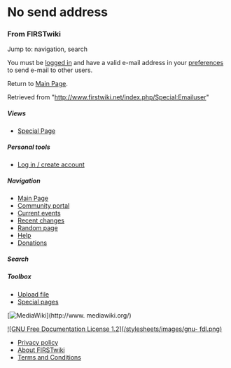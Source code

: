# No send address

### From FIRSTwiki

Jump to: navigation, search

You must be [logged in](/index.php/Special:Userlogin "Special:Userlogin" ) and
have a valid e-mail address in your
[preferences](/index.php/Special:Preferences "Special:Preferences" ) to send
e-mail to other users.

Return to [Main Page](/index.php/Main_Page "Main Page" ).

Retrieved from "<http://www.firstwiki.net/index.php/Special:Emailuser>"

##### Views

  * [Special Page](/index.php/Special:Emailuser/Max)

##### Personal tools

  * [Log in / create account](/index.php?title=Special:Userlogin&returnto=Special:Emailuser)

[](/index.php/Main_Page "Main Page" )

##### Navigation

  * [Main Page](/index.php/Main_Page)
  * [Community portal](/index.php/FIRSTwiki:Community_portal)
  * [Current events](/index.php/Current_events)
  * [Recent changes](/index.php/Special:Recentchanges)
  * [Random page](/index.php/Special:Random)
  * [Help](/index.php/Help:Contents)
  * [Donations](/index.php/FIRSTwiki:Site_support)

##### Search



##### Toolbox

  * [Upload file](/index.php/Special:Upload)
  * [Special pages](/index.php/Special:Specialpages)

[![MediaWiki](/skins/common/images/poweredby_mediawiki_88x31.png)](http://www.
mediawiki.org/)

[![GNU Free Documentation License 1.2](/stylesheets/images/gnu-
fdl.png)](http://www.gnu.org/copyleft/fdl.html)

  * [Privacy policy](/index.php/FIRSTwiki:Privacy_policy "FIRSTwiki:Privacy policy" )
  * [About FIRSTwiki](/index.php/FIRSTwiki:About "FIRSTwiki:About" )
  * [Terms and Conditions](/index.php/FIRSTwiki:Terms_and_conditions "FIRSTwiki:Terms and conditions" )


